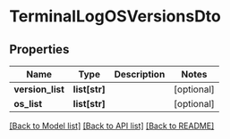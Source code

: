 # TerminalLogOSVersionsDto

## Properties
Name | Type | Description | Notes
------------ | ------------- | ------------- | -------------
**version_list** | **list[str]** |  | [optional] 
**os_list** | **list[str]** |  | [optional] 

[[Back to Model list]](../README.md#documentation-for-models) [[Back to API list]](../README.md#documentation-for-api-endpoints) [[Back to README]](../README.md)

